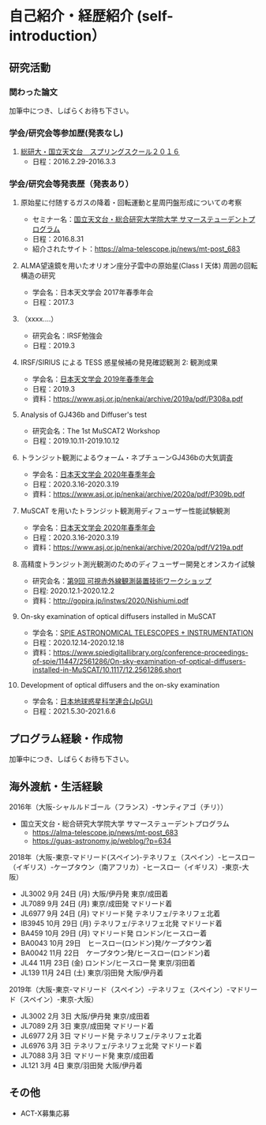 # 自己紹介・経歴紹介 (self-introduction）
## 研究活動
### 関わった論文
加筆中につき、しばらくお待ち下さい。

### 学会/研究会等参加歴(発表なし)
1. [総研大・国立天文台　スプリングスクール２０１６](https://guas-astronomy.jp/weblog/?p=535)
   - 日程：2016.2.29-2016.3.3

### 学会/研究会等発表歴（発表あり）
1. 原始星に付随するガスの降着・回転運動と星周円盤形成についての考察  
   - セミナー名：[国立天文台・総合研究大学院大学 サマーステューデントプログラム](https://guas-astronomy.jp/weblog/?p=634)
   - 日程：2016.8.31
   - 紹介されたサイト：https://alma-telescope.jp/news/mt-post_683
3. ALMA望遠鏡を用いたオリオン座分子雲中の原始星(Class I 天体) 周囲の回転構造の研究  
   - 学会名：日本天文学会 2017年春季年会  
   - 日程：2017.3  
4. （xxxx....）
   - 研究会名：IRSF勉強会
   - 日程：2019.3
6. IRSF/SIRIUS による TESS 惑星候補の発見確認観測 2: 観測成果  
   - 学会名：[日本天文学会 2019年春季年会](https://www.asj.or.jp/nenkai/archive/2019a/session-P3.html)
   - 日程：2019.3  
   - 資料：https://www.asj.or.jp/nenkai/archive/2019a/pdf/P308a.pdf
7. Analysis of GJ436b and Diffuser's test
   - 研究会名：The 1st MuSCAT2 Workshop　
   - 日程：2019.10.11-2019.10.12 
8. トランジット観測によるウォーム・ネプチューンGJ436bの大気調査
   - 学会名：[日本天文学会 2020年春季年会](https://www.asj.or.jp/nenkai/archive/2020a/session-P3.html)
   - 日程：2020.3.16-2020.3.19
   - 資料：https://www.asj.or.jp/nenkai/archive/2020a/pdf/P309b.pdf
9. MuSCAT を用いたトランジット観測用ディフューザー性能試験観測
   - 学会名：[日本天文学会 2020年春季年会](https://www.asj.or.jp/nenkai/archive/2020a/session-V2.html)
   - 日程：2020.3.16-2020.3.19
   - 資料：https://www.asj.or.jp/nenkai/archive/2020a/pdf/V219a.pdf

1. 高精度トランジット測光観測のためのディフューザー開発とオンスカイ試験  
   - 研究会名：[第9回 可視赤外線観測装置技術ワークショップ](http://gopira.jp/instws/2020/)  
   - 日程: 2020.12.1-2020.12.2 
   - 資料：http://gopira.jp/instws/2020/Nishiumi.pdf

1. On-sky examination of optical diffusers installed in MuSCAT
   - 学会名：[SPIE ASTRONOMICAL TELESCOPES + INSTRUMENTATION](https://www.spiedigitallibrary.org/conference-proceedings-of-spie/11447.toc)
   - 日程：2020.12.14-2020.12.18
   - 資料：https://www.spiedigitallibrary.org/conference-proceedings-of-spie/11447/2561286/On-sky-examination-of-optical-diffusers-installed-in-MuSCAT/10.1117/12.2561286.short

1. Development of optical diffusers and the on-sky examination
   - 学会名：[日本地球惑星科学連合(JpGU)](https://confit.atlas.jp/guide/event/jpgu2021/top)
   - 日程：2021.5.30-2021.6.6



## プログラム経験・作成物
加筆中につき、しばらくお待ち下さい。

## 海外渡航・生活経験  
2016年（大阪-シャルルドゴール（フランス）-サンティアゴ（チリ））
- 国立天文台・総合研究大学院大学 サマーステューデントプログラム
   - https://alma-telescope.jp/news/mt-post_683
   - https://guas-astronomy.jp/weblog/?p=634

2018年（大阪-東京-マドリード(スペイン)-テネリフェ（スペイン）-ヒースロー（イギリス）-ケープタウン（南アフリカ）-ヒースロー（イギリス）-東京-大阪）
- JL3002 9月 24日 (月) 大阪/伊丹発 東京/成田着
- JL7089 9月 24日 (月) 東京/成田発 マドリード着
- JL6977 9月 24日 (月) マドリード発 テネリフェ/テネリフェ北着
- IB3945 10月 29日 (月) テネリフェ/テネリフェ北発 マドリード着
- BA459 10月 29日 (月) マドリード発 ロンドン/ヒースロー着
- BA0043 10月 29日　ヒースロー(ロンドン)発/ケープタウン着
- BA0042 11月 22日　ケープタウン発/ヒースロー(ロンドン)着
- JL44 11月 23日 (金) ロンドン/ヒースロー発 東京/羽田着
- JL139 11月 24日 (土) 東京/羽田発 大阪/伊丹着

2019年（大阪-東京-マドリード（スペイン）-テネリフェ（スペイン）-マドリード（スペイン）-東京-大阪）
- JL3002 2月 3日 大阪/伊丹発 東京/成田着
- JL7089 2月 3日 東京/成田発 マドリード着
- JL6977 2月 3日 マドリード発 テネリフェ/テネリフェ北着
- JL6976 3月 3日 テネリフェ/テネリフェ北発 マドリード着
- JL7088 3月 3日 マドリード発 東京/成田着
- JL121 3月 4日 東京/羽田発 大阪/伊丹着

## その他
- ACT-X募集応募
